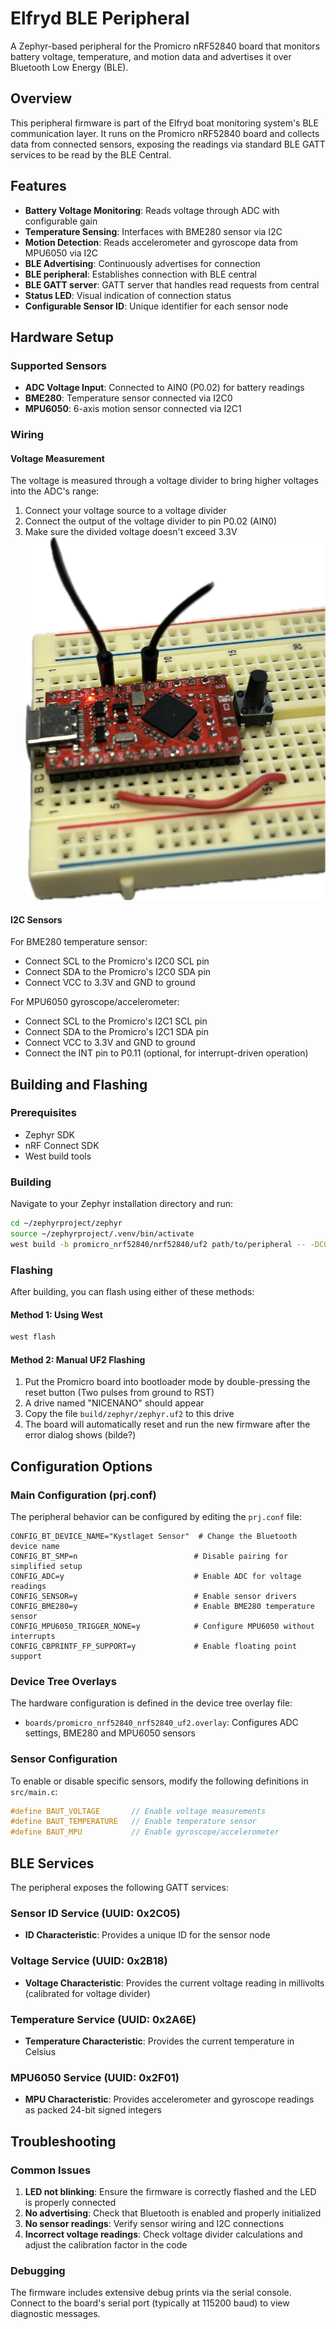 # Elfryd BLE Peripheral

A Zephyr-based peripheral for the Promicro nRF52840 board that monitors battery voltage, temperature, and motion data and advertises it over Bluetooth Low Energy (BLE).

## Overview

This peripheral firmware is part of the Elfryd boat monitoring system's BLE communication layer. It runs on the Promicro nRF52840 board and collects data from connected sensors, exposing the readings via standard BLE GATT services to be read by the BLE Central.

## Features

- **Battery Voltage Monitoring**: Reads voltage through ADC with configurable gain
- **Temperature Sensing**: Interfaces with BME280 sensor via I2C
- **Motion Detection**: Reads accelerometer and gyroscope data from MPU6050 via I2C
- **BLE Advertising**: Continuously advertises for connection
- **BLE peripheral**: Establishes connection with BLE central
- **BLE GATT server**: GATT server that handles read requests from central
- **Status LED**: Visual indication of connection status
- **Configurable Sensor ID**: Unique identifier for each sensor node

## Hardware Setup

### Supported Sensors

- **ADC Voltage Input**: Connected to AIN0 (P0.02) for battery readings
- **BME280**: Temperature sensor connected via I2C0
- **MPU6050**: 6-axis motion sensor connected via I2C1

### Wiring

#### Voltage Measurement

The voltage is measured through a voltage divider to bring higher voltages into the ADC's range:

1. Connect your voltage source to a voltage divider
2. Connect the output of the voltage divider to pin P0.02 (AIN0)
3. Make sure the divided voltage doesn't exceed 3.3V
![Voltage Wiring](wiring.png)

#### I2C Sensors

For BME280 temperature sensor:
- Connect SCL to the Promicro's I2C0 SCL pin
- Connect SDA to the Promicro's I2C0 SDA pin
- Connect VCC to 3.3V and GND to ground

For MPU6050 gyroscope/accelerometer:
- Connect SCL to the Promicro's I2C1 SCL pin
- Connect SDA to the Promicro's I2C1 SDA pin
- Connect VCC to 3.3V and GND to ground
- Connect the INT pin to P0.11 (optional, for interrupt-driven operation)

## Building and Flashing

### Prerequisites

- Zephyr SDK
- nRF Connect SDK
- West build tools

### Building

Navigate to your Zephyr installation directory and run:

```bash
cd ~/zephyrproject/zephyr
source ~/zephyrproject/.venv/bin/activate
west build -b promicro_nrf52840/nrf52840/uf2 path/to/peripheral -- -DCONFIG_BATTERY_ID=1
```

### Flashing

After building, you can flash using either of these methods:

#### Method 1: Using West

```bash
west flash
```

#### Method 2: Manual UF2 Flashing

1. Put the Promicro board into bootloader mode by double-pressing the reset button (Two pulses from ground to RST)
2. A drive named "NICENANO" should appear
3. Copy the file `build/zephyr/zephyr.uf2` to this drive
4. The board will automatically reset and run the new firmware after the error dialog shows (bilde?)

## Configuration Options

### Main Configuration (prj.conf)

The peripheral behavior can be configured by editing the `prj.conf` file:

```
CONFIG_BT_DEVICE_NAME="Kystlaget Sensor"  # Change the Bluetooth device name
CONFIG_BT_SMP=n                          # Disable pairing for simplified setup
CONFIG_ADC=y                             # Enable ADC for voltage readings
CONFIG_SENSOR=y                          # Enable sensor drivers
CONFIG_BME280=y                          # Enable BME280 temperature sensor
CONFIG_MPU6050_TRIGGER_NONE=y            # Configure MPU6050 without interrupts
CONFIG_CBPRINTF_FP_SUPPORT=y             # Enable floating point support
```

### Device Tree Overlays

The hardware configuration is defined in the device tree overlay file:

- `boards/promicro_nrf52840_nrf52840_uf2.overlay`: Configures ADC settings, BME280 and MPU6050 sensors

### Sensor Configuration

To enable or disable specific sensors, modify the following definitions in `src/main.c`:

```c
#define BAUT_VOLTAGE       // Enable voltage measurements
#define BAUT_TEMPERATURE   // Enable temperature sensor
#define BAUT_MPU           // Enable gyroscope/accelerometer
```

## BLE Services

The peripheral exposes the following GATT services:

### Sensor ID Service (UUID: 0x2C05)
- **ID Characteristic**: Provides a unique ID for the sensor node

### Voltage Service (UUID: 0x2B18)
- **Voltage Characteristic**: Provides the current voltage reading in millivolts (calibrated for voltage divider)

### Temperature Service (UUID: 0x2A6E)
- **Temperature Characteristic**: Provides the current temperature in Celsius

### MPU6050 Service (UUID: 0x2F01)
- **MPU Characteristic**: Provides accelerometer and gyroscope readings as packed 24-bit signed integers

## Troubleshooting

### Common Issues

1. **LED not blinking**: Ensure the firmware is correctly flashed and the LED is properly connected
2. **No advertising**: Check that Bluetooth is enabled and properly initialized
3. **No sensor readings**: Verify sensor wiring and I2C connections
4. **Incorrect voltage readings**: Check voltage divider calculations and adjust the calibration factor in the code

### Debugging

The firmware includes extensive debug prints via the serial console. Connect to the board's serial port (typically at 115200 baud) to view diagnostic messages.
